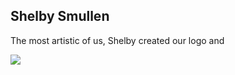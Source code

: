 <div id="bio">
	<h2>Shelby Smullen</h2>
	<p>
		The most artistic of us, Shelby created our logo and 
	</p>
	<img src="https://identicons.github.com/784596d68fd29f7da760d206e0ac4e32.png">
</div>